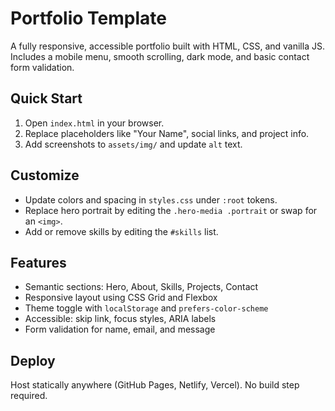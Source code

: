 # Portfolio Template

A fully responsive, accessible portfolio built with HTML, CSS, and vanilla JS. Includes a mobile menu, smooth scrolling, dark mode, and basic contact form validation.

## Quick Start

1. Open `index.html` in your browser.
2. Replace placeholders like "Your Name", social links, and project info.
3. Add screenshots to `assets/img/` and update `alt` text.

## Customize

- Update colors and spacing in `styles.css` under `:root` tokens.
- Replace hero portrait by editing the `.hero-media .portrait` or swap for an `<img>`.
- Add or remove skills by editing the `#skills` list.

## Features

- Semantic sections: Hero, About, Skills, Projects, Contact
- Responsive layout using CSS Grid and Flexbox
- Theme toggle with `localStorage` and `prefers-color-scheme`
- Accessible: skip link, focus styles, ARIA labels
- Form validation for name, email, and message

## Deploy

Host statically anywhere (GitHub Pages, Netlify, Vercel). No build step required.


